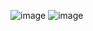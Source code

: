 ![image](https://github.com/HyemCha/goorm-challenges/assets/89293165/a82cbf7f-953e-4ad9-9db8-6ed396f37ab9)
![image](https://github.com/HyemCha/goorm-challenges/assets/89293165/3ec6947c-bff7-4747-9b33-c1b6d525bf93)

